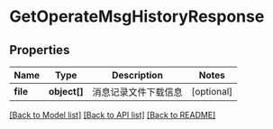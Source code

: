 # GetOperateMsgHistoryResponse

## Properties
Name | Type | Description | Notes
------------ | ------------- | ------------- | -------------
**file** | **object[]** | 消息记录文件下载信息 | [optional] 

[[Back to Model list]](../README.md#documentation-for-models) [[Back to API list]](../README.md#documentation-for-api-endpoints) [[Back to README]](../README.md)


